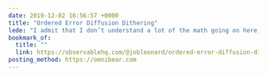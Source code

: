 ```yaml
---
date: 2019-12-02 16:56:57 +0000
title: "Ordered Error Diffusion Dithering"
lede: "I admit that I don’t understand a lot of the math going on here, but I’m very interested in the output."
bookmark_of:
  title: ""
  link: https://observablehq.com/@jobleonard/ordered-error-diffusion-dithering
posting_method: https://omnibear.com
---
```

